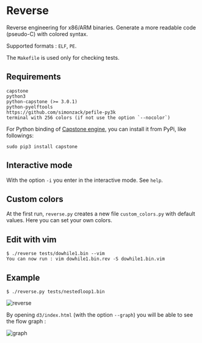 Reverse
=======

Reverse engineering for x86/ARM binaries. Generate a more readable code
(pseudo-C) with colored syntax.

Supported formats : `ELF`, `PE`.


The `Makefile` is used only for checking tests.


## Requirements

    capstone
    python3
    python-capstone (>= 3.0.1)
    python-pyelftools
    https://github.com/simonzack/pefile-py3k
    terminal with 256 colors (if not use the option `--nocolor`)

For Python binding of [Capstone engine](http://www.capstone-engine.org), you 
can install it from PyPi, like followings: 

    sudo pip3 install capstone


## Interactive mode

With the option `-i` you enter in the interactive mode. See `help`.


## Custom colors

At the first run, `reverse.py` creates a new file `custom_colors.py` with
default values. Here you can set your own colors.


## Edit with vim

    $ ./reverse tests/dowhile1.bin --vim
    You can now run : vim dowhile1.bin.rev -S dowhile1.bin.vim


## Example

    $ ./reverse.py tests/nestedloop1.bin

![reverse](http://hippersoft.fr/projects/rev2.jpg)


By opening `d3/index.html` (with the option `--graph`) you will be able to
see the flow graph :

![graph](http://hippersoft.fr/projects/graph.jpg)

